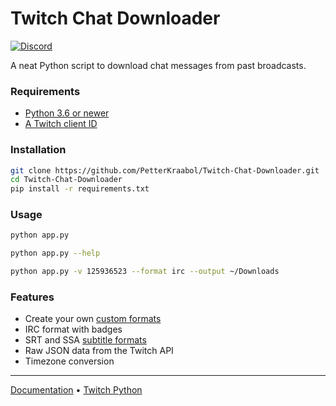 # Twitch Chat Downloader

[![Discord](https://user-images.githubusercontent.com/7288322/34471967-1df7808a-efbb-11e7-9088-ed0b04151291.png)](https://discord.gg/wZJFeXC)

A neat Python script to download chat messages from past broadcasts.

### Requirements

* [Python 3.6 or newer](https://www.python.org/downloads/)
* [A Twitch client ID](https://dev.twitch.tv/dashboard/apps)

### Installation

```bash
git clone https://github.com/PetterKraabol/Twitch-Chat-Downloader.git
cd Twitch-Chat-Downloader
pip install -r requirements.txt
```

### Usage

```bash
python app.py
```

```bash
python app.py --help
```

```bash
python app.py -v 125936523 --format irc --output ~/Downloads
```

### Features
- Create your own [custom formats](https://github.com/PetterKraabol/Twitch-Chat-Downloader/wiki/Custom-formats)
- IRC format with badges
- SRT and SSA [subtitle formats](https://github.com/PetterKraabol/Twitch-Chat-Downloader/wiki/Formats)
- Raw JSON data from the Twitch API
- Timezone conversion

---

[Documentation](https://github.com/PetterKraabol/Twitch-Chat-Downloader/wiki)
 • [Twitch Python](https://github.com/PetterKraabol/Twitch-Python)